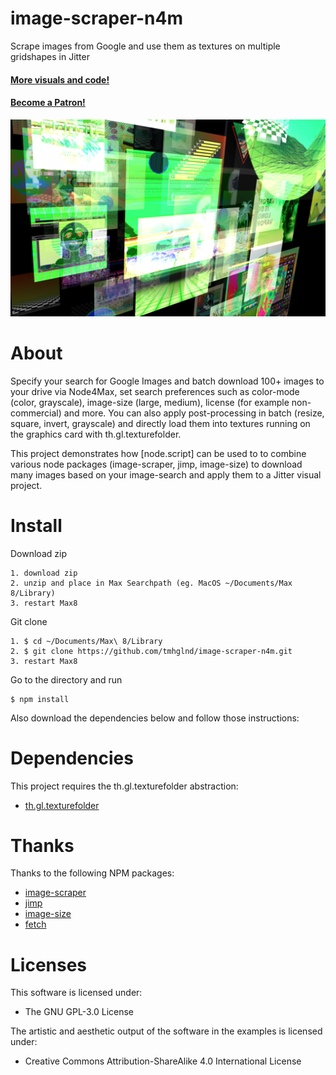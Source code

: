 # image-scraper-n4m

Scrape images from Google and use them as textures on multiple gridshapes in Jitter

#### [More visuals and code!](http://gumroad.com/tmhglnd)

#### [Become a Patron!](https://www.patreon.com/bePatron?u=9649817)

![Screenshot of visual result](./media/screenshot.png)

# About

Specify your search for Google Images and batch download 100+ images to your drive via Node4Max, set search preferences such as color-mode (color, grayscale), image-size (large, medium), license (for example non-commercial) and more. You can also apply post-processing in batch (resize, square, invert, grayscale) and directly load them into textures running on the graphics card with th.gl.texturefolder. 

This project demonstrates how [node.script] can be used to to combine various node packages (image-scraper, jimp, image-size) to download many images based on your image-search and apply them to a Jitter visual project.
# Install 

Download zip
```
1. download zip
2. unzip and place in Max Searchpath (eg. MacOS ~/Documents/Max 8/Library)
3. restart Max8
```
Git clone
```
1. $ cd ~/Documents/Max\ 8/Library
2. $ git clone https://github.com/tmhglnd/image-scraper-n4m.git
3. restart Max8
```

Go to the directory and run
```
$ npm install
```

Also download the dependencies below and follow those instructions:

# Dependencies

This project requires the th.gl.texturefolder abstraction:

- [th.gl.texturefolder](https://github.com/tmhglnd/th.gl.texturefolder)

# Thanks

Thanks to the following NPM packages:

- [image-scraper](https://www.npmjs.com/package/image-scraper)
- [jimp](https://www.npmjs.com/package/jimp)
- [image-size](https://www.npmjs.com/package/image-size)
- [fetch](https://www.npmjs.com/package/fetch)

# Licenses

This software is licensed under:

- The GNU GPL-3.0 License

The artistic and aesthetic output of the software in the examples is licensed under:

- Creative Commons Attribution-ShareAlike 4.0 International License 